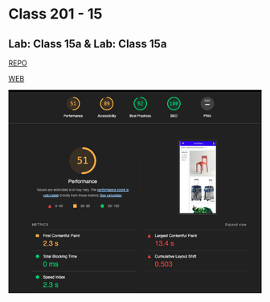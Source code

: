 # Class 201 - 15

## Lab: Class 15a & Lab: Class 15a

[REPO](https://github.com/VMO2020/odd-duck)

[WEB](https://vmo2020.github.io/odd-duck/)

![Lighthouse](../images/Odd-duck.png)
